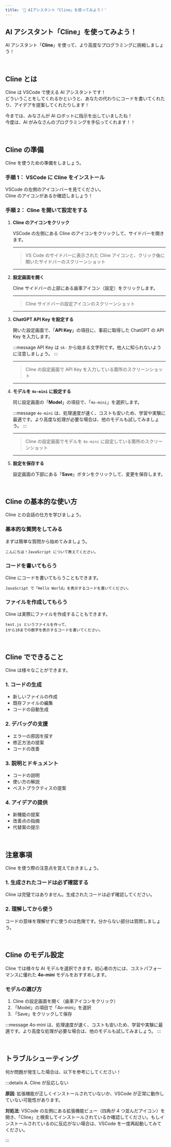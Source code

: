 ```yaml
---
title: '🩷 AIアシスタント「Cline」を使ってみよう！'
---
```


## AI アシスタント「Cline」を使ってみよう！

AI アシスタント「**Cline**」を使って、より高度なプログラミングに挑戦しましょう！

<br/>

## Cline とは

Cline は VSCode で使える AI アシスタントです！\
どういうことをしてくれるかというと、あなたの代わりにコードを書いてくれたり、アイデアを提案してくれたりします！

今までは、みなさんが AI ロボットに指示を出していましたね！\
今度は、AI がみなさんのプログラミングを手伝ってくれます！！

<br/>

## Cline の準備

Cline を使うための準備をしましょう。

### 手順 1： VSCode に Cline をインストール

VSCode の左側のアイコンバーを見てください。\
Cline のアイコンがあるか確認しましょう！

### 手順 2： Cline を開いて設定をする

1.  **Cline のアイコンをクリック**

    VSCode の左側にある Cline のアイコンをクリックして、サイドバーを開きます。

    ***

    > VS Code のサイドバーに表示された Cline アイコンと、クリック後に開いたサイドバーのスクリーンショット

    ***

2.  **設定画面を開く**

    Cline サイドバーの上部にある歯車アイコン（設定）をクリックします。

    ***

    > Cline サイドバーの設定アイコンのスクリーンショット

    ***

3.  **ChatGPT API Key を設定する**

    開いた設定画面で、「**API Key**」の項目に、事前に取得した ChatGPT の API Key を入力します。

    :::message
    API Key は `sk-` から始まる文字列です。他人に知られないように注意しましょう。
    :::

    ***

    > Cline の設定画面で API Key を入力している箇所のスクリーンショット

    ***

4.  **モデルを `4o-mini` に設定する**

    同じ設定画面の「**Model**」の項目で、「`4o-mini`」を選択します。

    :::message
    `4o-mini` は、処理速度が速く、コストも安いため、学習や実験に最適です。より高度な処理が必要な場合は、他のモデルも試してみましょう。
    :::

    ***

    > Cline の設定画面でモデルを `4o-mini` に設定している箇所のスクリーンショット

    ***

5.  **設定を保存する**

    設定画面の下部にある「**Save**」ボタンをクリックして、変更を保存します。

<br/>

## Cline の基本的な使い方

Cline との会話の仕方を学びましょう。

### 基本的な質問をしてみる

まずは簡単な質問から始めてみましょう。

```
こんにちは！JavaScript について教えてください。
```

### コードを書いてもらう

Cline にコードを書いてもらうこともできます。

```
JavaScript で「Hello World」を表示するコードを書いてください。
```

### ファイルを作成してもらう

Cline は実際にファイルを作成することもできます。

```
test.js というファイルを作って、
1から10までの数字を表示するコードを書いてください。
```

<br/>

## Cline でできること

Cline は様々なことができます。

### 1. コードの生成

- 新しいファイルの作成
- 既存ファイルの編集
- コードの自動生成

### 2. デバッグの支援

- エラーの原因を探す
- 修正方法の提案
- コードの改善

### 3. 説明とドキュメント

- コードの説明
- 使い方の解説
- ベストプラクティスの提案

### 4. アイデアの提供

- 新機能の提案
- 改善点の指摘
- 代替案の提示

<br/>

## 注意事項

Cline を使う際の注意点を覚えておきましょう。

### 1. 生成されたコードは必ず確認する

Cline は完璧ではありません。生成されたコードは必ず確認してください。

### 2. 理解してから使う

コードの意味を理解せずに使うのは危険です。分からない部分は質問しましょう。

<br/>

## Cline のモデル設定

Cline では様々な AI モデルを選択できます。初心者の方には、コストパフォーマンスに優れた **4o-mini** モデルをおすすめします。

### モデルの選び方

1. Cline の設定画面を開く（歯車アイコンをクリック）
2. 「Model」の項目で「4o-mini」を選択
3. 「Save」をクリックして保存

:::message
4o-mini は、処理速度が速く、コストも安いため、学習や実験に最適です。より高度な処理が必要な場合は、他のモデルも試してみましょう。
:::

<br />

## トラブルシューティング

何か問題が発生した場合は、以下を参考にしてください！

:::details A. Cline が反応しない

**原因**: 拡張機能が正しくインストールされていないか、VSCode が正常に動作していない可能性があります。

**対処法**: VSCode の左側にある拡張機能ビュー（四角が 4 つ並んだアイコン）を開き、「Cline」と検索してインストールされているか確認してください。もしインストールされているのに反応がない場合は、VSCode を一度再起動してみてください。

:::
